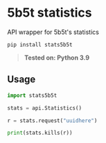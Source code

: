 # 5b5t statistics
API wrapper for 5b5t's statistics

`pip install stats5b5t`

> **Tested on: Python 3.9**

## Usage
```py
import stats5b5t

stats = api.Statistics()

r = stats.request("uuidhere")

print(stats.kills(r))